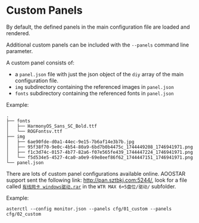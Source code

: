 # Custom Panels

By default, the defined panels in the main configuration file are loaded and rendered.

Additional custom panels can be included with the `--panels` command line parameter.

A custom panel consists of:
- a `panel.json` file with just the json object of the `diy` array of the main configuration file.
- `img` subdirectory containing the referenced images in `panel.json`
- `fonts` subdirectory containing the referenced fonts in `panel.json`

Example:
```
.
├── fonts
│   ├── HarmonyOS_Sans_SC_Bold.ttf
│   └── ROGFontsv.ttf
├── img
│   ├── 6ae90fde-d0a1-44ec-9e15-7b6af14e3b7b.jpg
│   ├── 95f38f70-9e0c-4b54-80a9-6bd7b0b4475c_1744449208_1746941971.png
│   ├── f1c3d74c-0157-4b77-82a6-f07e565fe439_1744447224_1746941971.png
│   └── f5d534e5-4527-4ca0-a0e9-69e8eef86f62_1744447151_1746941971.png
└── panel.json
```

There are lots of custom panel configurations available online.
AOOSTAR support sent the following link: <http://pan.sztbkj.com:5244/>, look for a file called [`有线网卡 windows驱动.rar`](http://pan.sztbkj.com:5244/WTR%20MAX%206+5%E7%9B%98%E4%BD%8D/%E9%A9%B1%E5%8A%A8/%E6%9C%89%E7%BA%BF%E7%BD%91%E5%8D%A1%20windows%E9%A9%B1%E5%8A%A8.rar)
in the `WTR MAX 6+5盘位/驱动/` subfolder.

Example:
```shell
asterctl --config monitor.json --panels cfg/01_custom --panels cfg/02_custom
```
